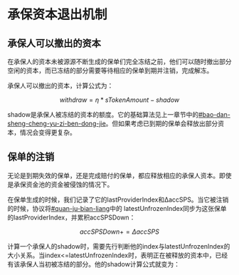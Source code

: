 # 承保资本退出机制

## 承保人可以撤出的资本

在承保人的资本未被源源不断生成的保单们完全冻结之前，他们可以随时撤出部分空闲的资本，而已冻结的部分需要等待相应的保单到期并注销，完成解冻。

承保人可以撤出的资本，计算公式为：

$$
withdraw = η*sTokenAmount - shadow
$$

​shadow是承保人被冻结的资本的额度。它的基础算法见上一章节中的[#bao-dan-sheng-cheng-yu-zi-ben-dong-jie](cheng-bao-de-shou-yi-yu-feng-xian.md#bao-dan-sheng-cheng-yu-zi-ben-dong-jie "mention")。但如果考虑已到期的保单会释放出部分资本，情况会变得更复杂。

## 保单的注销

无论是到期失效的保单，还是完成赔付的保单，都应释放相应的承保人资本。即使是承保资金池的资金被侵蚀的情况下。

在保单生成的时候，我们记录了它的lastProviderIndex和ΔaccSPS。当它被注销的时候，协议将[#quan-ju-bian-liang](cheng-bao-de-shou-yi-yu-feng-xian.md#quan-ju-bian-liang "mention")中的 latestUnfrozenIndex同步为这张保单的lastProviderIndex，并累积accSPSDown：

$$
accSPSDown += ΔaccSPS
$$

​计算一个承保人的shadow时，需要先行判断他的index与latestUnfrozenIndex的大小关系。当index<=latestUnfrozenIndex时，表明正在被释放的资本中，已经有该承保人当初被冻结的部分。他的shadow计算公式就变为：







